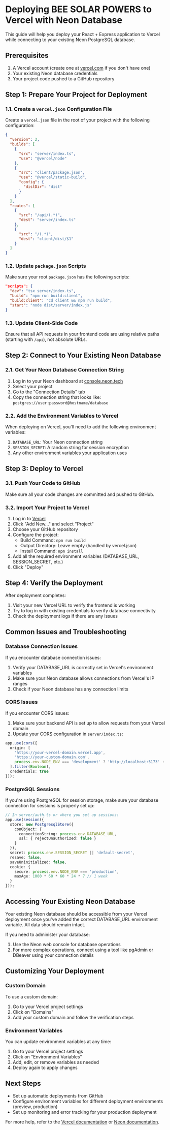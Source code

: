 # Deploying BEE SOLAR POWERS to Vercel with Neon Database

This guide will help you deploy your React + Express application to Vercel while connecting to your existing Neon PostgreSQL database.

## Prerequisites

1. A Vercel account (create one at [vercel.com](https://vercel.com) if you don't have one)
2. Your existing Neon database credentials
3. Your project code pushed to a GitHub repository

## Step 1: Prepare Your Project for Deployment

### 1.1. Create a `vercel.json` Configuration File

Create a `vercel.json` file in the root of your project with the following configuration:

```json
{
  "version": 2,
  "builds": [
    {
      "src": "server/index.ts",
      "use": "@vercel/node"
    },
    {
      "src": "client/package.json",
      "use": "@vercel/static-build",
      "config": {
        "distDir": "dist"
      }
    }
  ],
  "routes": [
    {
      "src": "/api/(.*)",
      "dest": "server/index.ts"
    },
    {
      "src": "/(.*)",
      "dest": "client/dist/$1"
    }
  ]
}
```

### 1.2. Update `package.json` Scripts

Make sure your root `package.json` has the following scripts:

```json
"scripts": {
  "dev": "tsx server/index.ts",
  "build": "npm run build:client",
  "build:client": "cd client && npm run build",
  "start": "node dist/server/index.js"
}
```

### 1.3. Update Client-Side Code

Ensure that all API requests in your frontend code are using relative paths (starting with `/api`), not absolute URLs.

## Step 2: Connect to Your Existing Neon Database

### 2.1. Get Your Neon Database Connection String

1. Log in to your Neon dashboard at [console.neon.tech](https://console.neon.tech)
2. Select your project
3. Go to the "Connection Details" tab
4. Copy the connection string that looks like: `postgres://user:password@hostname/database`

### 2.2. Add the Environment Variables to Vercel

When deploying on Vercel, you'll need to add the following environment variables:

1. `DATABASE_URL`: Your Neon connection string
2. `SESSION_SECRET`: A random string for session encryption
3. Any other environment variables your application uses

## Step 3: Deploy to Vercel

### 3.1. Push Your Code to GitHub

Make sure all your code changes are committed and pushed to GitHub.

### 3.2. Import Your Project to Vercel

1. Log in to [Vercel](https://vercel.com)
2. Click "Add New..." and select "Project"
3. Choose your GitHub repository
4. Configure the project:
   - Build Command: `npm run build`
   - Output Directory: Leave empty (handled by vercel.json)
   - Install Command: `npm install`
5. Add all the required environment variables (DATABASE_URL, SESSION_SECRET, etc.)
6. Click "Deploy"

## Step 4: Verify the Deployment

After deployment completes:

1. Visit your new Vercel URL to verify the frontend is working
2. Try to log in with existing credentials to verify database connectivity
3. Check the deployment logs if there are any issues

## Common Issues and Troubleshooting

### Database Connection Issues

If you encounter database connection issues:

1. Verify your DATABASE_URL is correctly set in Vercel's environment variables
2. Make sure your Neon database allows connections from Vercel's IP ranges
3. Check if your Neon database has any connection limits

### CORS Issues

If you encounter CORS issues:

1. Make sure your backend API is set up to allow requests from your Vercel domain
2. Update your CORS configuration in `server/index.ts`:

```typescript
app.use(cors({
  origin: [
    'https://your-vercel-domain.vercel.app',
    'https://your-custom-domain.com',
    process.env.NODE_ENV === 'development' ? 'http://localhost:5173' : ''
  ].filter(Boolean),
  credentials: true
}));
```

### PostgreSQL Sessions

If you're using PostgreSQL for session storage, make sure your database connection for sessions is properly set up:

```typescript
// In server/auth.ts or where you set up sessions:
app.use(session({
  store: new PostgresqlStore({
    conObject: {
      connectionString: process.env.DATABASE_URL,
      ssl: { rejectUnauthorized: false }
    }
  }),
  secret: process.env.SESSION_SECRET || 'default-secret',
  resave: false,
  saveUninitialized: false,
  cookie: {
    secure: process.env.NODE_ENV === 'production',
    maxAge: 1000 * 60 * 60 * 24 * 7 // 1 week
  }
}));
```

## Accessing Your Existing Neon Database

Your existing Neon database should be accessible from your Vercel deployment once you've added the correct DATABASE_URL environment variable. All data should remain intact. 

If you need to administer your database:

1. Use the Neon web console for database operations
2. For more complex operations, connect using a tool like pgAdmin or DBeaver using your connection details

## Customizing Your Deployment

### Custom Domain

To use a custom domain:

1. Go to your Vercel project settings
2. Click on "Domains"
3. Add your custom domain and follow the verification steps

### Environment Variables

You can update environment variables at any time:

1. Go to your Vercel project settings
2. Click on "Environment Variables"
3. Add, edit, or remove variables as needed
4. Deploy again to apply changes

## Next Steps

- Set up automatic deployments from GitHub
- Configure environment variables for different deployment environments (preview, production)
- Set up monitoring and error tracking for your production deployment

For more help, refer to the [Vercel documentation](https://vercel.com/docs) or [Neon documentation](https://neon.tech/docs/).